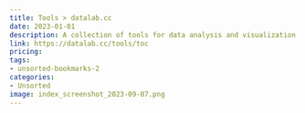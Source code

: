 ```yaml
---
title: Tools > datalab.cc
date: 2023-01-01
description: A collection of tools for data analysis and visualization.
link: https://datalab.cc/tools/toc
pricing: 
tags: 
- unsorted-bookmarks-2 
categories: 
- Unsorted 
image: index_screenshot_2023-09-07.png
---
```

